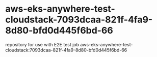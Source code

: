 # aws-eks-anywhere-test-cloudstack-7093dcaa-821f-4fa9-8d80-bfd0d445f6bd-66
repository for use with E2E test job aws-eks-anywhere-test-cloudstack:7093dcaa-821f-4fa9-8d80-bfd0d445f6bd-66
